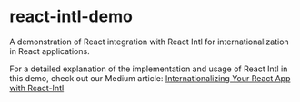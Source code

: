 # react-intl-demo
 A demonstration of React integration with React Intl for internationalization in React applications. 

 For a detailed explanation of the implementation and usage of React Intl in this demo, check out our Medium article: [Internationalizing Your React App with React-Intl](https://medium.com/@chanakaanuruddha/internationalizing-your-react-app-with-https://medium.com/@chanakaanuruddha/internationalizing-your-react-app-with-react-intl-1998e71b4ba3)
